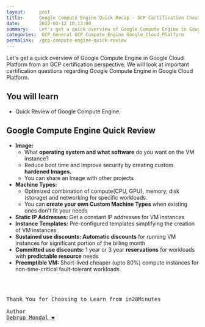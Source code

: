 ```yaml
---
layout:     post
title:      Google Compute Engine Quick Recap - GCP Certification Cheat Sheet
date:       2022-03-12 10:13:00
summary:    Let's get a quick overview of Google Compute Engine in Google Cloud Platform from an GCP certification perspective. We will look at important certification questions regarding Google Compute Engine in Google Cloud Platform.
categories:  GCP_General GCP_Compute_Engine Google_Cloud_Platform
permalink:  /gcp-compute-engine-quick-review
---
```

Let's get a quick overview of Google Compute Engine in Google Cloud Platform from an GCP certification perspective. We will look at important certification questions regarding Google Compute Engine in Google Cloud Platform.


## You will learn
- Quick Review of Google Compute Engine.



## Google Compute Engine Quick Review

- **Image:**
  - What **operating system and what software** do you want on the VM instance?
  - Reduce boot time and improve security by creating custom **hardened Images.**
  - You can share an Image with other projects  
- **Machine Types:**
  - Optimized combination of compute(CPU, GPU), memory, disk (storage) and networking for specific workloads.
  - You can **create your own Custom Machine Types** when existing ones don't fit your needs  
- **Static IP Addresses:** Get a constant IP addresses for VM instances
- **Instance Templates:** Pre-configured templates simplifying the creation of VM instances
- **Sustained use discounts: Automatic discounts** for running VM instances for significant portion of the billing month
- **Committed use discounts:** 1 year or 3 year **reservations** for workloads with **predictable resource** needs
- **Preemptible VM:** Short-lived cheaper (upto 80%) compute instances for non-time-critical fault-tolerant workloads




<BR/>
<BR/>

<pre>
Thank You for Choosing to Learn from in28Minutes

Author
<a href="https://www.linkedin.com/in/debrup-365/">Debrup Mondal ❤️</a>

